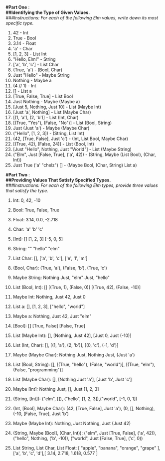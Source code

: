 **#Part One** :  
**##Identifying the Type of Given Values.**  
_###Instructions: For each of the following Elm values, write down its most specific type._

1.  42 - Int
2.  True - Bool
3.  3.14 - Float
4.  'a' - Char
5.  [1, 2, 3] - List Int
6.  "Hello, Elm!" - String
7.  ['a', 'b', 'c'] - List Char
8.  (True, 'a') - (Bool, Char)
9.  Just "Hello" - Maybe String
10. Nothing - Maybe a
11. (4 // 1) - Int
12. [] - List a
13. [True, False, True] - List Bool
14. Just Nothing - Maybe (Maybe a)
15. [Just 5, Nothing, Just 10] - List (Maybe Int)
16. [Just 'a', Nothing] - List (Maybe Char)
17. [(1, 'a'), (2, 'b')] - List (Int, Char)
18. [(True, "Yes"), (False, "No")] - List (Bool, String)
19. Just (Just 'a') - Maybe (Maybe Char)
20. ("Hello", [1, 2, 3]) - (String, List Int)
21. (42, [True, False], Just 'c') - (Int, List Bool, Maybe Char)
22. [(True, 42), (False, 24)] - List (Bool, Int)
23. [Just "Hello", Nothing, Just "World"] - List (Maybe String)
24. ("Elm", Just [False, True], ('a', 42)) - (String, Maybe (List Bool), (Char, Int))
25. Just True ('a' "chelz") [] - (Maybe Bool, (Char, String) List a)

**#Part Two** :  
**##Providing Values That Satisfy Specified Types.**  
_###Instructions: For each of the following Elm types, provide three values that satisfy the type._

1.  Int: 0, 42, -10

2.  Bool: True, False, True

3.  Float: 3.14, 0.0, -2.718

4.  Char: 'a' 'b' 'c'

5.  [Int]: [] [1, 2, 3] [-5, 0, 5]

6.  String: "" "hello" "elm"

7.  List Char: [], ['a', 'b', 'c'], ['e', 'l', 'm']

8.  (Bool, Char): (True, 'a'), (False, 'b'), (True, 'c')

9.  Maybe String: Nothing Just, "elm" Just, "hello"

10. List (Bool, Int): [] [(True, 1), (False, 0)] [(True, 42), (False, -10)]

11. Maybe Int: Nothing, Just 42, Just 0

12. List a: [], [1, 2, 3], ["hello", "world"]

13. Maybe a: Nothing, Just 42, Just "elm"

14. [Bool]: [] [True, False] [False, True]

15. List (Maybe Int): [], [Nothing, Just 42], [Just 0, Just (-10)]

16. List (Int, Char): [], [(1, 'a'), (2, 'b')], [(0, 'c'), (-1, 'd')]

17. Maybe (Maybe Char): Nothing Just, Nothing Just, (Just 'a')

18. List (Bool, String): [], [(True, "hello"), (False, "world")], [(True, "elm"), (False, "programming")]

19. List (Maybe Char): [], [Nothing Just 'a'], [Just 'b', Just 'c']

20. Maybe [Int]: Nothing Just, [], Just [1, 2, 3]

21. (String, [Int]): ("elm", []), ("hello", [1, 2, 3]),("world", [-1, 0, 1])

22. (Int, [Bool], Maybe Char): (42, [True, False], Just 'a'), (0, [], Nothing), (-10, [False, True], Just 'b')

23. Maybe (Maybe Int): Nothing, Just Nothing, Just (Just 42)

24. (String, Maybe [Bool], (Char, Int)): ("elm", Just [True, False], ('a', 42)), ("hello", Nothing, ('b', -10)), ("world", Just [False, True], ('c', 0))

25. List String, List Char, List Float: [ "apple", "banana", "orange", "grape" ], ['a', 'b', 'c', 'd'],[ 3.14, 2.718, 1.618, 0.577 ]
